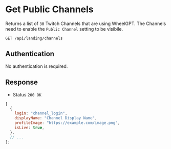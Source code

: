 # Get Public Channels

Returns a list of `30` Twitch Channels that are using WheelGPT. The Channels need to enable the `Public Channel` setting to be visibile.

```http
GET /api/landing/channels
```

## Authentication

No authentication is required.

## Response

- Status `200 OK`

```js
[
  {
    login: "channel_login",
    displayName: "Channel Display Name",
    profileImage: "https://example.com/image.png",
    isLive: true,
  },
  // ...
];
```
